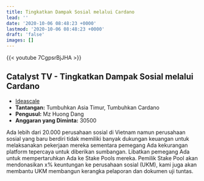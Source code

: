 ```yaml
---
title: Tingkatkan Dampak Sosial melalui Cardano
lead: ''
date: '2020-10-06 08:48:23 +0000'
lastmod: '2020-10-06 08:48:23 +0000'
draft: 'false'
images: []
---
```


{{&lt;  youtube 7CgpsrBjJHA &gt;}}

## Catalyst TV - Tingkatkan Dampak Sosial melalui Cardano

- [Ideascale](https://cardano.ideascale.com/c/idea/423080)
- **Tantangan:** Tumbuhkan Asia Timur, Tumbuhkan Cardano
- **Pengusul:** Mz Huong Dang
- **Anggaran yang Diminta:** 30500

Ada lebih dari 20.000 perusahaan sosial di Vietnam namun perusahaan sosial yang baru berdiri tidak memiliki banyak dukungan keuangan untuk melaksanakan pekerjaan mereka sementara pemegang Ada kekurangan platform tepercaya untuk diberikan sumbangan. Libatkan pemegang Ada untuk mempertaruhkan Ada ke Stake Pools mereka. Pemilik Stake Pool akan mendonasikan x% keuntungan ke perusahaan sosial (UKM), kami juga akan membantu UKM membangun kerangka pelaporan dan dokumen uji tuntas.
